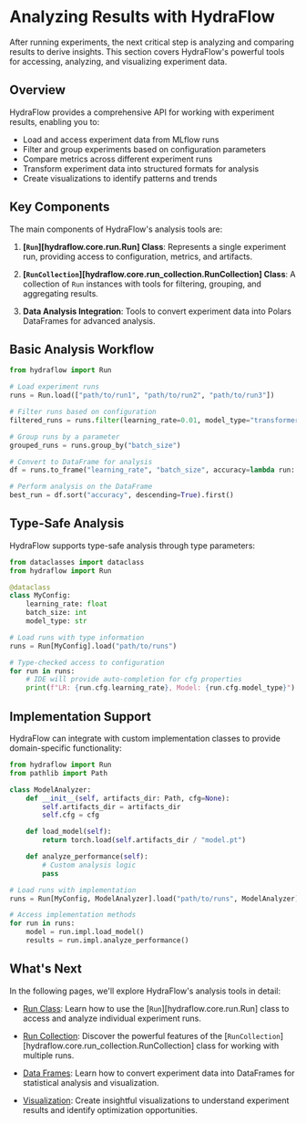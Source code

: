 # Analyzing Results with HydraFlow

After running experiments, the next critical step is analyzing and
comparing results to derive insights. This section covers HydraFlow's
powerful tools for accessing, analyzing, and visualizing experiment data.

## Overview

HydraFlow provides a comprehensive API for working with experiment results,
enabling you to:

- Load and access experiment data from MLflow runs
- Filter and group experiments based on configuration parameters
- Compare metrics across different experiment runs
- Transform experiment data into structured formats for analysis
- Create visualizations to identify patterns and trends

## Key Components

The main components of HydraFlow's analysis tools are:

1. **[`Run`][hydraflow.core.run.Run] Class**: Represents a single experiment
   run, providing access to configuration, metrics, and artifacts.

2. **[`RunCollection`][hydraflow.core.run_collection.RunCollection] Class**:
   A collection of `Run` instances with tools for filtering, grouping, and
   aggregating results.

3. **Data Analysis Integration**: Tools to convert experiment data into
   Polars DataFrames for advanced analysis.

## Basic Analysis Workflow

```python
from hydraflow import Run

# Load experiment runs
runs = Run.load(["path/to/run1", "path/to/run2", "path/to/run3"])

# Filter runs based on configuration
filtered_runs = runs.filter(learning_rate=0.01, model_type="transformer")

# Group runs by a parameter
grouped_runs = runs.group_by("batch_size")

# Convert to DataFrame for analysis
df = runs.to_frame("learning_rate", "batch_size", accuracy=lambda run: run.metrics["accuracy"])

# Perform analysis on the DataFrame
best_run = df.sort("accuracy", descending=True).first()
```

## Type-Safe Analysis

HydraFlow supports type-safe analysis through type parameters:

```python
from dataclasses import dataclass
from hydraflow import Run

@dataclass
class MyConfig:
    learning_rate: float
    batch_size: int
    model_type: str

# Load runs with type information
runs = Run[MyConfig].load("path/to/runs")

# Type-checked access to configuration
for run in runs:
    # IDE will provide auto-completion for cfg properties
    print(f"LR: {run.cfg.learning_rate}, Model: {run.cfg.model_type}")
```

## Implementation Support

HydraFlow can integrate with custom implementation classes to provide domain-specific
functionality:

```python
from hydraflow import Run
from pathlib import Path

class ModelAnalyzer:
    def __init__(self, artifacts_dir: Path, cfg=None):
        self.artifacts_dir = artifacts_dir
        self.cfg = cfg

    def load_model(self):
        return torch.load(self.artifacts_dir / "model.pt")

    def analyze_performance(self):
        # Custom analysis logic
        pass

# Load runs with implementation
runs = Run[MyConfig, ModelAnalyzer].load("path/to/runs", ModelAnalyzer)

# Access implementation methods
for run in runs:
    model = run.impl.load_model()
    results = run.impl.analyze_performance()
```

## What's Next

In the following pages, we'll explore HydraFlow's analysis tools in detail:

- [Run Class](run-class.md): Learn how to use the [`Run`][hydraflow.core.run.Run]
  class to access and analyze individual experiment runs.

- [Run Collection](run-collection.md): Discover the powerful features of the
  [`RunCollection`][hydraflow.core.run_collection.RunCollection] class for
  working with multiple runs.

- [Data Frames](data-frames.md): Learn how to convert experiment data into
  DataFrames for statistical analysis and visualization.

- [Visualization](visualization.md): Create insightful visualizations to
  understand experiment results and identify optimization opportunities.